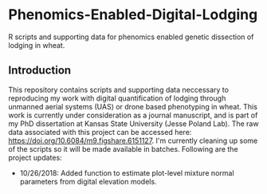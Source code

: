 # Phenomics-Enabled-Digital-Lodging
R scripts and supporting data for phenomics enabled genetic dissection of lodging in wheat. 

## Introduction
This repository contains scripts and supporting data neccessary to reproducing my work with digital quantification of lodging through unmanned aerial systems (UAS) or drone based phenotyping in wheat. This work is currently under consideration as a journal manuscript, and is part of my PhD dissertation at Kansas State University (Jesse Poland Lab). The raw data associated with this project can be accessed here: https://doi.org/10.6084/m9.figshare.6151127. I'm currently cleaning up some of the scripts so it will be made available in batches. Following are the project updates:

- 10/26/2018: Added function to estimate plot-level mixture normal parameters from digital elevation models. 


